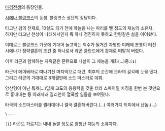 [마검전생](%EB%A7%88%EA%B2%80%EC%A0%84%EC%83%9D.md)의 등장인물.

[시에나 블랑크스](%EC%8B%9C%EC%97%90%EB%82%98%20%EB%B8%94%EB%9E%91%ED%81%AC%EC%8A%A4.md)의 동생. 블랑크스 상단의 장남이다.

타고난 검의 천재로, 10살도 되기 전에 하늘을 나는 파리를 벨 정도의 재능의 소유자.  
하지만 타고난 천성이 나태해서인지 뭐 하나 정진하지 못하고 한량같은 삶을 이어왔다.

이대로는 블랑크스 가문에 기대어 놀고먹는 백수가 될거란 자명한 미래에 분통이 터진 시에나가 정략결혼의 조건 중 하나로서 라곤 클란드에게
강제로 떠맡겨 버렸다.  

이후 라곤과 함께하는 지옥같은 훈련으로 나날이 그 재능을 개화(...)중.`[1]`

라곤이 메이베라로 떠나기전 마지막으로 대련, 최후의 순간에 오라의 감각에 눈을 떴다. 그리고 라곤의 기대대로 8개월만에 소드 마스터로 데뷔.  

양산형이 아닌 특제(...)답게 고도의 응용력을 갖춘 터라 스파이럴 차징을 한번 본 것만으로 흉내내는 등 이래저래 질리언이 열폭할 일들을
보여줬다.  

타국의 소드마스터를 찔러대더니 결국 결혼해버린다.(...) 여러가지 의미에서 난놈.(...)  

`\----`

`[1]` 라곤도 가르치는 내내 놀랄 정도로 엄청난 재능의 소유자다.

